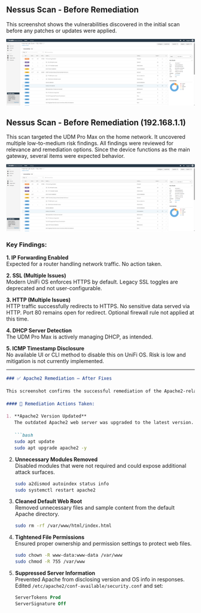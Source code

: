 ## Nessus Scan - Before Remediation

This screenshot shows the vulnerabilities discovered in the initial scan before any patches or updates were applied.

![Nessus Scan](nessus_before_remediation_2025-07-27.png)

## Nessus Scan - Before Remediation (192.168.1.1)

This scan targeted the UDM Pro Max on the home network. It uncovered multiple low-to-medium risk findings. All findings were reviewed for relevance and remediation options. Since the device functions as the main gateway, several items were expected behavior.

![Nessus Scan](nessus_before_remediation_2025-07-27.png)

### Key Findings:

**1. IP Forwarding Enabled**  
Expected for a router handling network traffic. No action taken.

**2. SSL (Multiple Issues)**  
Modern UniFi OS enforces HTTPS by default. Legacy SSL toggles are deprecated and not user-configurable.

**3. HTTP (Multiple Issues)**  
HTTP traffic successfully redirects to HTTPS. No sensitive data served via HTTP. Port 80 remains open for redirect. Optional firewall rule not applied at this time.

**4. DHCP Server Detection**  
The UDM Pro Max is actively managing DHCP, as intended.

**5. ICMP Timestamp Disclosure**  
No available UI or CLI method to disable this on UniFi OS. Risk is low and mitigation is not currently implemented.

---

```markdown
### ✅ Apache2 Remediation – After Fixes

This screenshot confirms the successful remediation of the Apache2-related findings identified during the initial scan. A new scan was conducted after implementing fixes to reduce the reported vulnerabilities.

#### 🔧 Remediation Actions Taken:

1. **Apache2 Version Updated**  
   The outdated Apache2 web server was upgraded to the latest version.

   ```bash
   sudo apt update
   sudo apt upgrade apache2 -y
   ```

2. **Unnecessary Modules Removed**  
   Disabled modules that were not required and could expose additional attack surfaces.

   ```bash
   sudo a2dismod autoindex status info
   sudo systemctl restart apache2
   ```

3. **Cleaned Default Web Root**  
   Removed unnecessary files and sample content from the default Apache directory.

   ```bash
   sudo rm -rf /var/www/html/index.html
   ```

4. **Tightened File Permissions**  
   Ensured proper ownership and permission settings to protect web files.

   ```bash
   sudo chown -R www-data:www-data /var/www
   sudo chmod -R 755 /var/www
   ```

5. **Suppressed Server Information**  
   Prevented Apache from disclosing version and OS info in responses.  
   Edited `/etc/apache2/conf-available/security.conf` and set:

   ```apache
   ServerTokens Prod
   ServerSignature Off
   ```
```
